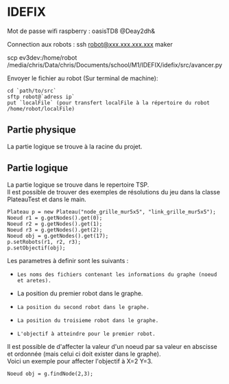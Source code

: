 # IDEFIX

Mot de passe wifi raspberry :
    oasisTD8
    @Deay2dh&
    
Connection aux robots :
	ssh robot@xxx.xxx.xxx.xxx
	maker

scp ev3dev:/home/robot /media/chris/Data/chris/Documents/school/M1/IDEFIX/idefix/src/avancer.py

Envoyer le fichier au robot (Sur terminal de machine):

    cd `path/to/src`
    sftp robot@`adress ip`
    put `localFile` (pour transfert localFile à la répertoire du robot /home/robot/localFile)
    
## Partie physique
La partie logique se trouve à la racine du projet.


## Partie logique
La partie logique se trouve dans le repertoire TSP.  
Il est possible de trouver des exemples de résolutions du jeu dans la classe PlateauTest et dans le main.

    Plateau p = new Plateau("node_grille_mur5x5", "link_grille_mur5x5");
    Noeud r1 = g.getNodes().get(0);
    Noeud r2 = g.getNodes().get(1);
    Noeud r3 = g.getNodes().get(2);
    Noeud obj = g.getNodes().get(17);
    p.setRobots(r1, r2, r3);
    p.setObjectif(obj);
    
Les parametres à definir sont les suivants :  

*     Les noms des fichiers contenant les informations du graphe (noeud et aretes).  
*    La position du premier robot dans le graphe.  
*     La position du second robot dans le graphe.  
*     La position du troisieme robot dans le graphe.  
*     L'objectif à atteindre pour le premier robot.  


Il est possible de d'affecter la valeur d'un noeud par sa valeur en abscisse et ordonnée (mais celui ci doit exister dans le graphe).  
Voici un exemple pour affecter l'objectif à X=2 Y=3.

    Noeud obj = g.findNode(2,3);

    